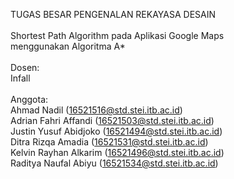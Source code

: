 TUGAS BESAR PENGENALAN REKAYASA DESAIN <br />
<br />
Shortest Path Algorithm pada Aplikasi Google Maps <br />
menggunakan Algoritma A* <br />
<br />
Dosen: <br />
Infall <br />
<br />
Anggota: <br />
Ahmad Nadil (16521516@std.stei.itb.ac.id)<br />
Adrian Fahri Affandi (16521503@std.stei.itb.ac.id)<br />
Justin Yusuf Abidjoko (16521494@std.stei.itb.ac.id)<br />
Ditra Rizqa Amadia (16521531@std.stei.itb.ac.id)<br />
Kelvin Rayhan Alkarim (16521496@std.stei.itb.ac.id)<br />
Raditya Naufal Abiyu (16521534@std.stei.itb.ac.id)<br />